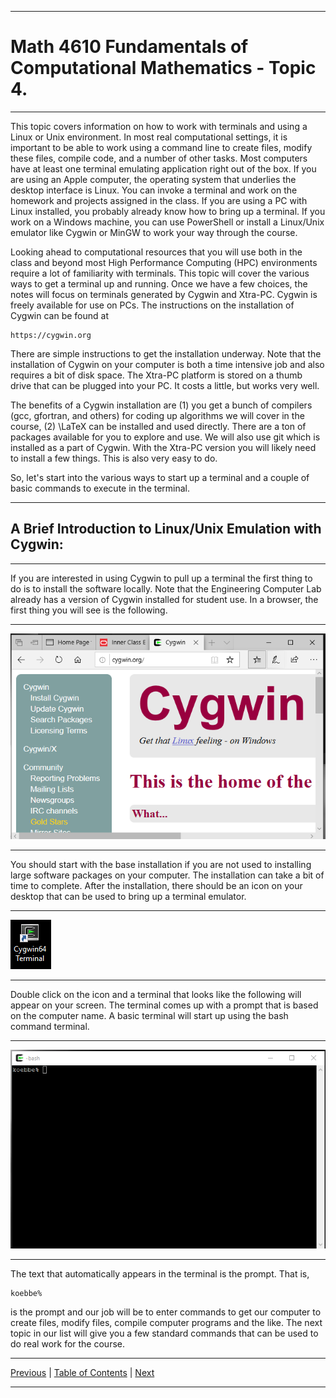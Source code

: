 <hr>

# Math 4610 Fundamentals of Computational Mathematics  - Topic 4.

<hr>

This topic covers information on how to work with terminals and using a Linux
or Unix environment. In most real computational settings, it is important to be
able to work using a command line to create files, modify these files, compile
code, and a number of other tasks. Most computers have at least one terminal
emulating application right out of the box. If you are using an Apple computer,
the operating system that underlies the desktop interface is Linux. You can
invoke a terminal and work on the homework and projects assigned in the class.
If you are using a PC with Linux installed, you probably already know how to
bring up a terminal. If you work on a Windows machine, you can use PowerShell
or install a Linux/Unix emulator like Cygwin or MinGW to work your way through
the course.

Looking ahead to computational resources that you will use both in the class and
beyond most High Performance Computing (HPC) environments require a lot of
familiarity with terminals. This topic will cover the various ways to get a
terminal up and running. Once we have a few choices, the notes will focus on
terminals generated by Cygwin and Xtra-PC. Cygwin is freely available for use
on PCs. The instructions on the installation of Cygwin can be found at

    https://cygwin.org

There are simple instructions to get the installation underway. Note that the
installation of Cygwin on your computer is both a time intensive job and also
requires a bit of disk space. The Xtra-PC platform is stored on a thumb drive
that can be plugged into your PC. It costs a little, but works very well.

The benefits of a Cygwin installation are (1) you get a bunch of compilers (gcc,
gfortran, and others) for coding up algorithms we will cover in the course, (2)
\LaTeX can be installed and used directly. There are a ton of packages available
for you to explore and use. We will also use git which is installed as a part of
Cygwin. With the Xtra-PC version you will likely need to install a few things.
This is also very easy to do.

So, let's start into the various ways to start up a terminal and a couple of
basic commands to execute in the terminal.

<hr>

## A Brief Introduction to Linux/Unix Emulation with Cygwin:

<hr>

If you are interested in using Cygwin to pull up a terminal the first thing to
do is to install the software locally. Note that the Engineering Computer Lab
already has a version of Cygwin installed for student use. In a browser, the
first thing you will see is the following.

<hr>

![The Cygwin home page with installation instructions. Screenshot taken using Snip & Sketch. This is an app on my Windows 10 box](../images/cygwin_00.png)

<hr>

You should start with the base installation if you are not used to installing
large software packages on your computer. The installation can take a bit of
time to complete. After the installation, there should be an icon on your
desktop that can be used to bring up a terminal emulator.
<hr>

![An image of the icon to open a Cygwin terminal. Screenshot taken using Snip & Sketch. This is an app on my Windows 10 box](../images/cygwin_icon.png)

<hr>

Double click on the icon and a terminal that looks like the following will
appear on your screen. The terminal comes up with a prompt that is based on the
computer name. A basic terminal will start up using the bash command terminal. 

<hr>

![What a terminal looks like when opened. Screenshot taken using Snip & Sketch.  This is an app on my Windows 10 box](../images/cygwin_01.png)

<hr>

The text that automatically appears in the terminal is the prompt. That is,

    koebbe%

is the prompt and our job will be to enter commands to get our computer to 
create files, modify files, compile computer programs and the like. The next
topic in our list will give you a few standard commands that can be used to
do real work for the course.

<hr>

[Previous](../../topic_03/md/topic_03.md)
| [Table of Contents](../../toc/md/topic_toc.md)
| [Next](../../topic_05/md/topic_05.md)

<hr>

